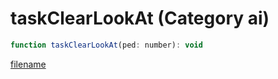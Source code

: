 # taskClearLookAt (Category ai)

```js
function taskClearLookAt(ped: number): void
```

[filename](taskClearLookAt_m.md ':include')